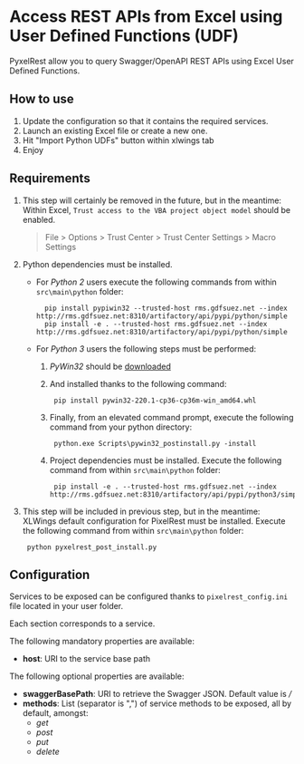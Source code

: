 # Access REST APIs from Excel using User Defined Functions (UDF)

PyxelRest allow you to query Swagger/OpenAPI REST APIs using Excel User Defined Functions.

## How to use

1. Update the configuration so that it contains the required services.
2. Launch an existing Excel file or create a new one.
3. Hit "Import Python UDFs" button within xlwings tab
4. Enjoy

## Requirements

1. This step will certainly be removed in the future, but in the meantime: Within Excel, `Trust access to the VBA project object model` should be enabled.
    > File > Options > Trust Center > Trust Center Settings > Macro Settings
2. Python dependencies must be installed.
    * For _Python 2_ users execute the following commands from within `src\main\python` folder:
    
            pip install pypiwin32 --trusted-host rms.gdfsuez.net --index http://rms.gdfsuez.net:8310/artifactory/api/pypi/python/simple
            pip install -e . --trusted-host rms.gdfsuez.net --index http://rms.gdfsuez.net:8310/artifactory/api/pypi/python/simple
    * For _Python 3_ users the following steps must be performed:
        1. _PyWin32_ should be [downloaded](http://www.lfd.uci.edu/~gohlke/pythonlibs/#pywin32)
        2. And installed thanks to the following command:
        
                pip install pywin32-220.1-cp36-cp36m-win_amd64.whl
        3. Finally, from an elevated command prompt, execute the following command from your python directory:
        
                python.exe Scripts\pywin32_postinstall.py -install
        4. Project dependencies must be installed. Execute the following command from within `src\main\python` folder:
    
                pip install -e . --trusted-host rms.gdfsuez.net --index http://rms.gdfsuez.net:8310/artifactory/api/pypi/python3/simple
3. This step will be included in previous step, but in the meantime: XLWings default configuration for PixelRest must be installed. Execute the following command from within `src\main\python` folder:

        python pyxelrest_post_install.py

## Configuration

Services to be exposed can be configured thanks to `pixelrest_config.ini` file located in your user folder.

Each section corresponds to a service.

The following mandatory properties are available:
* __host__: URI to the service base path

The following optional properties are available:
* __swaggerBasePath__: URI to retrieve the Swagger JSON. Default value is _/_
* __methods__: List (separator is ",") of service methods to be exposed, all by default, amongst:
    * _get_
    * _post_
    * _put_
    * _delete_
